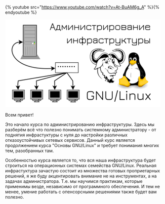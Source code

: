 {% youtube src="https://www.youtube.com/watch?v=At-BuAM6g_A" %}{% endyoutube %}

![](images/readme/logo.png)

Всем привет!

Это начало курса по администрированию инфраструктуры. Здесь мы разберём всё что полезно понимать системному администратору - от поднятия инфрастуктуры с нуля до настройки различных отказоустойчивых сетевых сервисов. Данный курс является продолжением курса "Основы GNU/Linux" и требует понимания многих тем, разобранных там. 

Особенностью курса является то, что вся наша инфраструктура будет строиться на операционных системах семейства GNU/Linux. Реальная инфрастуктура зачастую состоит из множества готовых проприетарных решений, я же буду акцентировать внимание не на инструментах, а на задачах администратора. Т.е. мы научимся практикам, которые применимы везде, независимо от программного обеспечения. И тем не менее, умение работать с опенсорсными решениями также будет вам полезно.  


